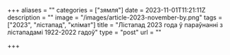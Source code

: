 +++
aliases = ""
categories = ["зямля"]
date = 2023-11-01T11:21:11Z
description = ""
image = "/images/article-2023-november-by.png"
tags = ["2023", "лістапад", "клiмат"]
title = "Лістапад 2023 года ў параўнанні з лістападамi 1922-2022 гадоў"
type = "post"
url = ""

+++
